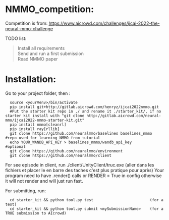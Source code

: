 # NMMO_competition:

Competition is from: https://www.aicrowd.com/challenges/ijcai-2022-the-neural-mmo-challenge

TODO list:<br/>
>Install all requirements<br/>
>Send and run a first submission<br/>
>Read NMMO paper<br/>
>

# Installation:

Go to your project folder, then :

      source <yourVenv>/bin/activate
      pip install git+http://gitlab.aicrowd.com/henryz/ijcai2022nmmo.git
      #Put the starter kit repo in ./ and rename it ./starter_kit/, if no starter kit install with "git clone http://gitlab.aicrowd.com/neural-mmo/ijcai2022-nmmo-starter-kit.git"
      pip install nmmo[cleanrl]
      pip install ray[rllib]
      git clone https://github.com/neuralmmo/baselines baselines_nmmo   #repo used for learning NMMO from tutorial
      echo YOUR_WANDB_API_KEY > baselines_nmmo/wandb_api_key            #optional
      git clone https://github.com/neuralmmo/environment                
      git clone https://github.com/neuralmmo/client                     

For see episode in client, run ./client/UnityClient/truc.exe (aller dans les fichiers et placer le en barre des taches c'est plus pratique pour après)
Your program need to have .render() calls or RENDER = True in config otherwise it will not render and will just run fast.

For submitting, run:

      cd starter_kit && python tool.py test                         (for a test)
      cd starter_kit && python tool.py submit <mySubmissionName>    (for a TRUE submission to AIcrowd)
